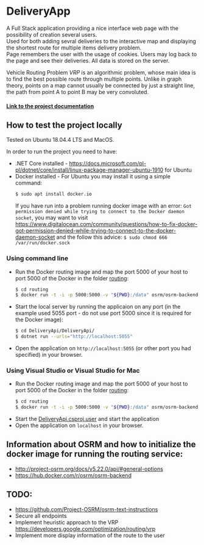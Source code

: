# DeliveryApp
A Full Stack application providing a nice interface web page with the possibility of creation several users.
 <br>Used for both adding sevral deliveries to the interactive map and displaying the shortest route for multiple items delivery problem. <br>Page remembers the user with the usage of cookies. Users may log back to the page and see their deliveries. All data is stored on the server.

 Vehicle Routing Problem *VRP* is an algorithmic problem, whose main idea is to find the best possible route through multiple points. Unlike in graph theory, points on a map cannot usually be connected by just a straight line, the path from point A to point B may be very convoluted.


#### [Link to the project documentation](https://docs.google.com/document/d/1drHtQHOnIHabywGUjHAPBm6SAeDFVtBD/edit?fbclid=IwAR1BUkP8TeHHd-gaFw8grjQu_A49lQYMLuI-QvQgt5CaFrvvJ-TCfS9HSFM&pli=1#)


## How to test the project locally
Tested on Ubuntu 18.04.4 LTS and MacOS.

In order to run the project you need to have:
- .NET Core installed - https://docs.microsoft.com/pl-pl/dotnet/core/install/linux-package-manager-ubuntu-1910 for Ubuntu
- Docker installed - For Ubuntu you may install it using a simple command: 
    ```sh
    $ sudo apt install docker.io
    ```
    If you have run into a problem running docker image with an error: `Got permission denied while trying to connect to the Docker daemon socket`, you may want to visit https://www.digitalocean.com/community/questions/how-to-fix-docker-got-permission-denied-while-trying-to-connect-to-the-docker-daemon-socket and the follow this advice: `$ sudo chmod 666 /var/run/docker.sock`

### Using command line
- Run the Docker routing image and map the port 5000 of your host to port 5000 of the Docker in the folder [routing](routing/):
    ```sh
  $ cd routing
  $ docker run -t -i -p 5000:5000 -v "${PWD}:/data" osrm/osrm-backend osrm-routed --algorithm mld /data/mazowieckie-latest.osrm
  ```
- Start the local server by running the applicaion on any port (in the example used 5055 port - do not use port 5000 since it is required for the Docker image):
    ```sh
    $ cd DeliveryApi/DeliveryApi/
    $ dotnet run --urls="http://localhost:5055"
    ```
- Open the application on `http://localhost:5055` (or other port you had specified) in your browser.

### Using Visual Studio or Visual Studio for Mac
- Run the Docker routing image and map the port 5000 of your host to port 5000 of the Docker in the folder [routing](routing/):
    ```sh
  $ cd routing
  $ docker run -t -i -p 5000:5000 -v "${PWD}:/data" osrm/osrm-backend osrm-routed --algorithm mld /data/mazowieckie-latest.osrm
  ```
- Start the [DeliveryApi.csproj.user](DeliveryApi/DeliveryApi/DeliveryApi.csproj.user) and start the application
- Open the application on `localhost` in your browser.

## Information about OSRM and how to initialize the docker image for running the routing service:
- http://project-osrm.org/docs/v5.22.0/api/#general-options
- https://hub.docker.com/r/osrm/osrm-backend

## TODO:
- https://github.com/Project-OSRM/osrm-text-instructions
- Secure all endpoints
- Implement heuristic approach to the VRP https://developers.google.com/optimization/routing/vrp
- Implement more display information of the route to the user
